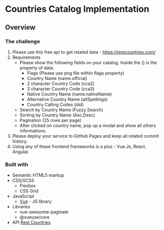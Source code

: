 # Countries Catalog Implementation

## Overview

### The challenge

1. Please use this free api to get related data - https://restcountries.com/
2. Requirements
    - Please show the following fields on your catalog. Inside the () is the property of data.
        - Flags (Please use png file within flags property)
        - Country Name (name.official)
        - 2 character Country Code (cca2)
        - 3 character Country Code (cca3)
        - Native Country Name (name.nativeName)
        - Alternative Country Name (altSpellings)
        - Country Calling Codes (idd)
    - Search by Country Name (Fuzzy Search)
    - Sorting by Country Name (Asc,Desc)
    - Pagination (25 rows per page)
    - After clicked on country name, pop up a modal and show all others informations.
3. Please deploy your service to GitHub Pages and keep all related commit history.
4. Using any of these frontend frameworks is a plus - Vue.Js, React, Angular.


### Built with

- Semantic HTML5 markup
- CSS/SCSS
  - Flexbox
  - CSS Grid
- JavaScript
  - [Vue](https://vuejs.org//) - JS library
- Libraries
  - vue-awesome-paginate
  - @vueuse/core
- API [Rest Countries](https://restcountries.com/)